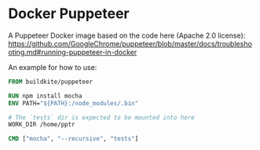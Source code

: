 # Docker Puppeteer

A Puppeteer Docker image based on the code here (Apache 2.0 license):
https://github.com/GoogleChrome/puppeteer/blob/master/docs/troubleshooting.md#running-puppeteer-in-docker

An example for how to use:

```Dockerfile
FROM buildkite/puppeteer

RUN npm install mocha
ENV PATH="${PATH}:/node_modules/.bin"

# The `tests` dir is expected to be mounted into here
WORK_DIR /home/pptr

CMD ["mocha", "--recursive", "tests"]
```